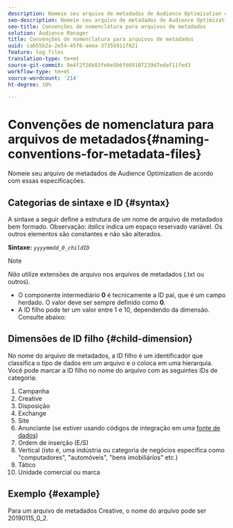 ```yaml
---
description: Nomeie seu arquivo de metadados de Audience Optimization de acordo com essas especificações.
seo-description: Nomeie seu arquivo de metadados de Audience Optimization de acordo com essas especificações.
seo-title: Convenções de nomenclatura para arquivos de metadados
solution: Audience Manager
title: Convenções de nomenclatura para arquivos de metadados
uuid: cab55b2a-2e54-45f6-aeea-3735b911f821
feature: log files
translation-type: tm+mt
source-git-commit: 9e4f2f26b83fe6e5b6f669107239d7edaf11fed3
workflow-type: tm+mt
source-wordcount: '214'
ht-degree: 10%

---
```



# Convenções de nomenclatura para arquivos de metadados{#naming-conventions-for-metadata-files}

Nomeie seu arquivo de metadados de Audience Optimization de acordo com essas especificações.

## Categorias de sintaxe e ID {#syntax}

A sintaxe a seguir define a estrutura de um nome de arquivo de metadados bem formado. Observação: *italics* indica um espaço reservado variável. Os outros elementos são constantes e não são alterados.

**Sintaxe:** *`yyyymmdd_0_childID`*

>[!NOTE]
>
>*Não* utilize extensões de arquivo nos arquivos de metadados (.txt ou outros).

<!--In the name syntax, you'll notice a parent ID variable. Don't confuse it with the parent ID used in the [metadata file contents](../../../reporting/audience-optimization-reports/metadata-files-intro/metadata-file-contents.md). These 2 variables seem similar, but they represent different things:-->

* O componente intermediário **0** é tecnicamente a ID pai, que é um campo herdado. O valor deve ser sempre definido como **0**.
* A ID filho pode ter um valor entre 1 e 10, dependendo da dimensão. Consulte abaixo:

## Dimensões de ID filho {#child-dimension}

No nome do arquivo de metadados, a ID filho é um identificador que classifica o tipo de dados em um arquivo e o coloca em uma hierarquia. Você pode marcar a ID filho no nome do arquivo com as seguintes IDs de categoria:

1. Campanha
1. Creative
1. Disposição
1. Exchange
1. Site
1. Anunciante (se estiver usando códigos de integração em uma [fonte de dados](../../../features/manage-datasources.md#details))
1. Ordem de inserção (E/S)
1. Vertical (isto é, uma indústria ou categoria de negócios específica como &quot;computadores&quot;, &quot;automóveis&quot;, &quot;bens imobiliários&quot; etc.)
1. Tático
1. Unidade comercial ou marca

## Exemplo {#example}

Para um arquivo de metadados Creative, o nome do arquivo pode ser 20190115_0_2.

<!--Let's take a look at how you would use these IDs in a metadata file name. As an example, say your data file consists of campaign creatives. In this case, the campaign is a parent object and the creatives are child objects because they belong to, or are contained by, the campaign. As a result, you'd choose the following IDs for the metadata file name:

* Parent ID: `1` 
* Child ID: `2`

Your metadata file name would look like this: `20150827_1_2`

Sometimes, you might have data that does not belong to a parent object. Whenever this is the case, select ID 0 for the parent ID. In this case, your file title would look like this: `20150827_0_2`. -->
